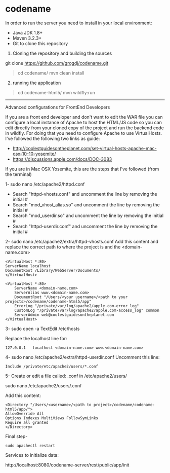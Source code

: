 # codename
In order to run the server you need to install in your local environment:

- Java JDK 1.8+
- Maven 3.2.3+
- Git to clone this repository


1) Cloning the repository and building the sources

git clone https://github.com/grogdj/codename.git

> cd codename/
> mvn clean install


2) running the application
> cd codename-html5/
> mvn wildfly:run




-------------------------------------------------
Advanced configurations for FrontEnd Developers

If you are a front end developer and don't want to edit the WAR file you can configure a local instance of Apache to host the HTML/JS code so you can edit directly from your cloned copy of the project and run the backend code in wildfly. For doing that you need to configure Apache to use VirtualHosts.
I've followed the following two links as guide:
- http://coolestguidesontheplanet.com/set-virtual-hosts-apache-mac-osx-10-10-yosemite/
- https://discussions.apple.com/docs/DOC-3083

If you are in Mac OSX Yosemite, this are the steps that I've followed (from the terminal)

1- sudo nano /etc/apache2/httpd.conf

* Search "httpd-vhosts.conf" and uncomment the line by removing the initial #
* Search "mod_vhost_alias.so" and uncomment the line by removing the initial #
* Search "mod_userdir.so" and uncomment the line by removing the initial #
* Search "httpd-userdir.conf" and uncomment the line by removing the initial #

2- sudo nano /etc/apache2/extra/httpd-vhosts.conf
Add this content and replace the correct path to where the project is and the <domain-name.com>
```
<VirtualHost *:80>
ServerName localhost
DocumentRoot /Library/WebServer/Documents/
</VirtualHost>

<VirtualHost *:80>
    ServerName <domain-name.com>
    ServerAlias www.<domain-name.com>
    DocumentRoot "/Users/<your username>/<path to your projects>/codename/codename-html5/app"
    ErrorLog "/private/var/log/apache2/apple.com-error_log"
    CustomLog "/private/var/log/apache2/apple.com-access_log" common
    ServerAdmin web@coolestguidesontheplanet.com
</VirtualHost>
```
3- sudo open -a TextEdit /etc/hosts

Replace the localhost line for:
```
127.0.0.1	localhost <domain-name.com> www.<domain-name.com>
```
4- sudo nano /etc/apache2/extra/httpd-userdir.conf
Uncomment this line:
```
Include /private/etc/apache2/users/*.conf
```

5- Create or edit a file called: <username>.conf in /etc/apache2/users/

sudo nano /etc/apache2/users/<username>.conf 

Add this content:
```
<Directory "/Users/<username>/<path to project>/codename/codename-html5/app/">
AllowOverride All
Options Indexes MultiViews FollowSymLinks
Require all granted
</Directory>
```




Final step- 
```
sudo apachectl restart
```


Services to initialize data:

http://localhost:8080/codename-server/rest/public/app/init

